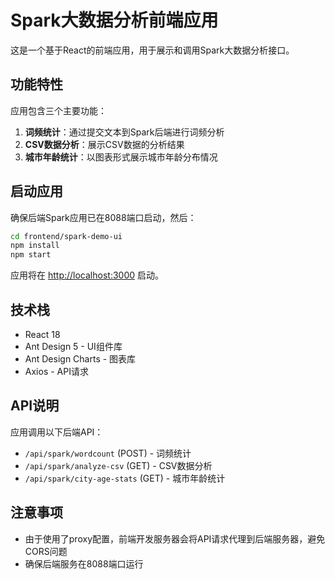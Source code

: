 # Spark大数据分析前端应用

这是一个基于React的前端应用，用于展示和调用Spark大数据分析接口。

## 功能特性

应用包含三个主要功能：

1. **词频统计**：通过提交文本到Spark后端进行词频分析
2. **CSV数据分析**：展示CSV数据的分析结果
3. **城市年龄统计**：以图表形式展示城市年龄分布情况

## 启动应用

确保后端Spark应用已在8088端口启动，然后：

```bash
cd frontend/spark-demo-ui
npm install
npm start
```

应用将在 [http://localhost:3000](http://localhost:3000) 启动。

## 技术栈

- React 18
- Ant Design 5 - UI组件库 
- Ant Design Charts - 图表库
- Axios - API请求

## API说明

应用调用以下后端API：

- `/api/spark/wordcount` (POST) - 词频统计
- `/api/spark/analyze-csv` (GET) - CSV数据分析
- `/api/spark/city-age-stats` (GET) - 城市年龄统计

## 注意事项

- 由于使用了proxy配置，前端开发服务器会将API请求代理到后端服务器，避免CORS问题
- 确保后端服务在8088端口运行 